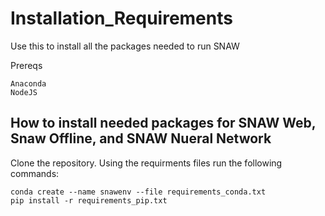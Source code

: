 # Installation_Requirements
Use this to install all the packages needed to run SNAW

Prereqs
~~~~
Anaconda
NodeJS
~~~~

## How to install needed packages for SNAW Web, Snaw Offline, and SNAW Nueral Network

Clone the repository. Using the requirments files run the following commands:

~~~~
conda create --name snawenv --file requirements_conda.txt
pip install -r requirements_pip.txt
~~~~
